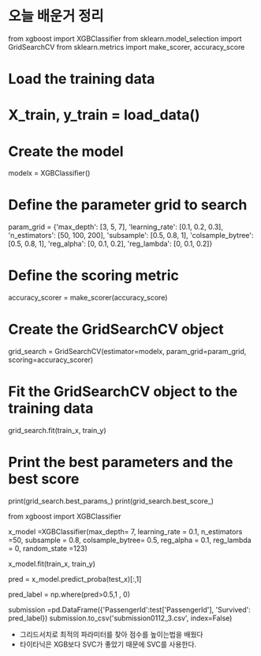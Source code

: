 # 오늘 배운거 정리
from xgboost import XGBClassifier
from sklearn.model_selection import GridSearchCV
from sklearn.metrics import make_scorer, accuracy_score

# Load the training data
# X_train, y_train = load_data()

# Create the model
modelx = XGBClassifier()

# Define the parameter grid to search
param_grid = {'max_depth': [3, 5, 7],
              'learning_rate': [0.1, 0.2, 0.3],
              'n_estimators': [50, 100, 200],
              'subsample': [0.5, 0.8, 1],
              'colsample_bytree': [0.5, 0.8, 1],
              'reg_alpha': [0, 0.1, 0.2],
              'reg_lambda': [0, 0.1, 0.2]}

# Define the scoring metric
accuracy_scorer = make_scorer(accuracy_score)

# Create the GridSearchCV object
grid_search = GridSearchCV(estimator=modelx, param_grid=param_grid, scoring=accuracy_scorer)

# Fit the GridSearchCV object to the training data
grid_search.fit(train_x, train_y)

# Print the best parameters and the best score
print(grid_search.best_params_)
print(grid_search.best_score_)

from xgboost import XGBClassifier

x_model =XGBClassifier(max_depth= 7,
                       learning_rate = 0.1,
                       n_estimators =50,
                       subsample = 0.8,
                       colsample_bytree= 0.5,
                       reg_alpha = 0.1,
                       reg_lambda = 0,
                       random_state =123)

x_model.fit(train_x, train_y)

pred = x_model.predict_proba(test_x)[:,1]

pred_label = np.where(pred>0.5,1 , 0)

submission =pd.DataFrame({'PassengerId':test['PassengerId'], 'Survived': pred_label})
submission.to_csv('submission0112_3.csv', index=False)

- 그리드서치로 최적의 파라미터를 찾아 점수를 높이는법을 배웠다
- 타이타닉은 XGB보다 SVC가 좋았기 때문에 SVC를 사용한다.

